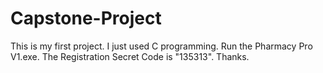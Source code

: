 # Capstone-Project
This is my first project.
I just used C programming.
Run the Pharmacy Pro V1.exe.
The Registration Secret Code is "135313".
Thanks.
